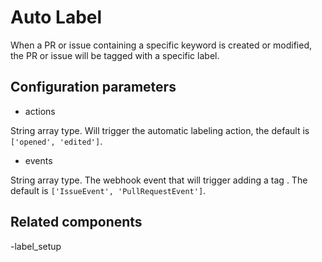 # Auto Label

When a PR or issue containing a specific keyword is created or modified, the PR or issue will be tagged with a specific label.

## Configuration parameters

- actions

String array type. Will trigger the automatic labeling action, the default is `['opened', 'edited']`.

- events

String array type. The webhook event that will trigger adding a tag . The default is `['IssueEvent', 'PullRequestEvent']`.

## Related components

-label_setup
